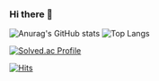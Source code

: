 ### Hi there 👋

![Anurag's GitHub stats](https://github-readme-stats.vercel.app/api?username=do0134&theme=vue-dark&show_icons=true)
![Top Langs](https://github-readme-stats.vercel.app/api/top-langs/?username=do0134&layout=compact&theme=vue-dark)

[![Solved.ac Profile](http://mazassumnida.wtf/api/generate_badge?boj=do0134)](https://solved.ac/do0134)

[![Hits](https://hits.seeyoufarm.com/api/count/incr/badge.svg?url=https%3A%2F%2Fgithub.com%2Fdo0134%2Fhit-counter&count_bg=%2379C83D&title_bg=%23555555&icon=&icon_color=%23E7E7E7&title=hits&edge_flat=false)](https://hits.seeyoufarm.com)
<!--
**do0134/do0134** is a ✨ _special_ ✨ repository because its `README.md` (this file) appears on your GitHub profile.

Here are some ideas to get you started:

- 🔭 I’m currently working on ...
- 🌱 I’m currently learning ...
- 👯 I’m looking to collaborate on ...
- 🤔 I’m looking for help with ...
- 💬 Ask me about ...
- 📫 How to reach me: ...
- 😄 Pronouns: ...
- ⚡ Fun fact: ...
-->
